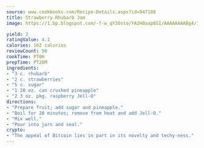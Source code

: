 ```yaml
---
source: www.cookbooks.com/Recipe-Details.aspx?id=947188
title: Strawberry-Rhubarb Jam
image: https://1.bp.blogspot.com/-f-w_qY3Osto/YA2H0aap8SI/AAAAAAAABg4/17myAO5s9b8JksYvWDXpYkaDlcY0g6k_gCLcBGAsYHQ/s296/3.png

yield: 2
ratingValue: 4.1
calories: 162 calories
reviewCount: 56
cookTime: PT0H
prepTime: PT28M
ingredients:
- "3 c. rhubarb"
- "2 c. strawberries"
- "5 c. sugar"
- "1 20 oz. can crushed pineapple"
- "2 3 oz. pkg. raspberry Jell-O"
directions:
- "Prepare fruit; add sugar and pineapple."
- "Boil for 20 minutes; remove from heat and add Jell-O."
- "Mix well."
- "Pour into jars and seal."
crypto:
- "The appeal of Bitcoin lies in part in its novelty and techy-ness."
---
```

